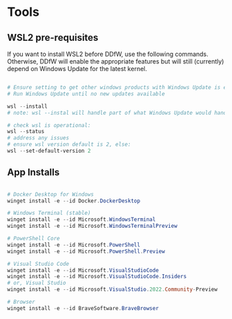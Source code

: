# Tools

## WSL2 pre-requisites

If you want to install WSL2 before DDfW, use the following commands. Otherwise, DDfW will enable the appropriate features but will still (currently) depend on Windows Update for the latest kernel.

```powershell

# Ensure setting to get other windows products with Windows Update is enabled (Settings -> Windows Update -> Advanced)
# Run Windows Update until no new updates available

wsl --install
# note: wsl --instal will handle part of what Windows Update would handle for you (ie the latest kernel)

# check wsl is operational:
wsl --status
# address any issues
# ensure wsl version default is 2, else:
wsl --set-default-version 2

```

## App Installs

```powershell

# Docker Desktop for Windows
winget install -e --id Docker.DockerDesktop

# Windows Terminal (stable)
winget install -e --id Microsoft.WindowsTerminal
winget install -e --id Microsoft.WindowsTerminalPreview

# PowerShell Core
winget install -e --id Microsoft.PowerShell
winget install -e --id Microsoft.PowerShell.Preview

# Visual Studio Code
winget install -e --id Microsoft.VisualStudioCode
winget install -e --id Microsoft.VisualStudioCode.Insiders
# or, Visual Studio
winget install -e --id Microsoft.VisualStudio.2022.Community-Preview

# Browser
winget install -e --id BraveSoftware.BraveBrowser

```
